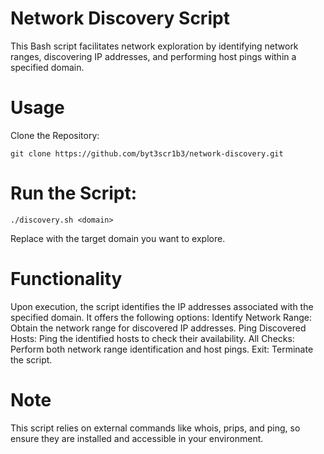 # Network Discovery Script

This Bash script facilitates network exploration by identifying network ranges, discovering IP addresses, and performing host pings within a specified domain.

# Usage

Clone the Repository:

    git clone https://github.com/byt3scr1b3/network-discovery.git

# Run the Script:

    ./discovery.sh <domain>

Replace <domain> with the target domain you want to explore.

# Functionality

Upon execution, the script identifies the IP addresses associated with the specified domain.
It offers the following options:
Identify Network Range: Obtain the network range for discovered IP addresses.
Ping Discovered Hosts: Ping the identified hosts to check their availability.
All Checks: Perform both network range identification and host pings.
Exit: Terminate the script.

# Note
This script relies on external commands like whois, prips, and ping, so ensure they are installed and accessible in your environment.

